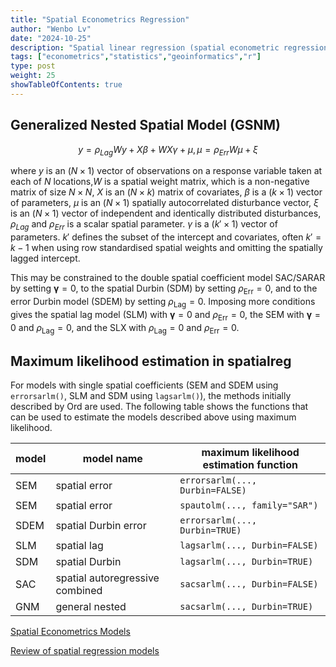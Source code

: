 ```yaml
---
title: "Spatial Econometrics Regression"
author: "Wenbo Lv"
date: "2024-10-25"
description: "Spatial linear regression (spatial econometric regression) model description"
tags: ["econometrics","statistics","geoinformatics","r"]
type: post
weight: 25
showTableOfContents: true
---
```


## Generalized Nested Spatial Model (GSNM)

$$
y = \rho_{Lag} W y + X\beta + WX\gamma + \mu,
\mu = \rho_{Err} W \mu + \xi
$$

where $y$ is an $(N \times 1)$ vector of observations on a response variable taken at each of $N$ locations,$W$ is a spatial weight matrix, which is a non-negative matrix of size $N \times N$, $X$ is an $(N \times k)$ matrix of covariates, $\beta$ is a $(k \times 1)$ vector of parameters, $\mu$ is an $(N \times 1)$ spatially autocorrelated disturbance vector, $\xi$ is an $(N \times 1)$ vector of independent and identically distributed disturbances, $\rho_{Lag}$ and $\rho_{Err}$ is a scalar spatial parameter. $\gamma$ is a $(k' \times 1)$ vector of parameters. $k'$ defines the subset of the intercept and covariates, often $k' = k-1$ when using row standardised spatial weights and omitting the spatially lagged intercept.

This may be constrained to the double spatial coefficient model SAC/SARAR by setting ${\mathbf \gamma} = 0$, to the spatial Durbin (SDM) by setting $\rho_{\mathrm{Err}} = 0$, and to the error Durbin model (SDEM) by setting $\rho_{\mathrm{Lag}} = 0$. Imposing more conditions gives the spatial lag model (SLM) with ${\mathbf \gamma} = 0$ and $\rho_{\mathrm{Err}} = 0$, the SEM with ${\mathbf \gamma} = 0$ and $\rho_{\mathrm{Lag}} = 0$, and the SLX with $\rho_{\mathrm{Lag}} = 0$ and $\rho_{\mathrm{Err}} = 0$.

## Maximum likelihood estimation in **spatialreg**

For models with single spatial coefficients (SEM and SDEM using `errorsarlm()`, SLM and SDM using `lagsarlm()`), the methods initially described by Ord are used. The following table shows the functions that can be used to estimate the models described above using maximum likelihood.

| model | model name                      | maximum likelihood estimation function |
|-------|---------------------------------|----------------------------------------|
| SEM   | spatial error                   | `errorsarlm(..., Durbin=FALSE)`        |
| SEM   | spatial error                   | `spautolm(..., family="SAR")`          |
| SDEM  | spatial Durbin error            | `errorsarlm(..., Durbin=TRUE)`         |
| SLM   | spatial lag                     | `lagsarlm(..., Durbin=FALSE)`          |
| SDM   | spatial Durbin                  | `lagsarlm(..., Durbin=TRUE)`           |
| SAC   | spatial autoregressive combined | `sacsarlm(..., Durbin=FALSE)`          |
| GNM   | general nested                  | `sacsarlm(..., Durbin=TRUE)`           |

[Spatial Econometrics Models](https://r-spatial.org/book/17-Econometrics.html)

[Review of spatial regression models](https://xishansnow.github.io/posts/e35ae3a.html)
